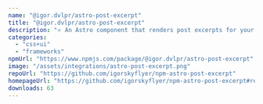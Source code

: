 ```yaml
---
name: "@igor.dvlpr/astro-post-excerpt"
title: "@igor.dvlpr/astro-post-excerpt"
description: "⭐ An Astro component that renders post excerpts for your Astro blog - directly from your Markdown files. Astro v2 collections are supported as well! 💎"
categories:
  - "css+ui"
  - "frameworks"
npmUrl: "https://www.npmjs.com/package/@igor.dvlpr/astro-post-excerpt"
image: "/assets/integrations/astro-post-excerpt.png"
repoUrl: "https://github.com/igorskyflyer/npm-astro-post-excerpt"
homepageUrl: "https://github.com/igorskyflyer/npm-astro-post-excerpt#readme"
downloads: 63
---
```

